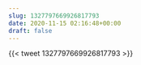 ```yaml
---
slug: 1327797669926817793
date: 2020-11-15 02:16:48+00:00
draft: false
---
```


{{< tweet 1327797669926817793 >}}
